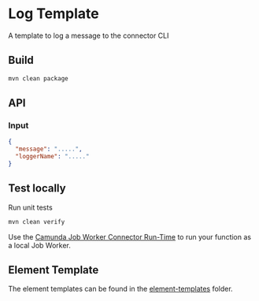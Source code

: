 # Log Template

A template to log a message to the connector CLI

## Build

```bash
mvn clean package
```

## API

### Input

```json
{
  "message": ".....",
  "loggerName": "....."
}
```

## Test locally

Run unit tests

```bash
mvn clean verify
```

Use the [Camunda Job Worker Connector Run-Time](https://github.com/camunda/connector-framework/tree/main/runtime-job-worker) to run your function as a local Job Worker.

## Element Template

The element templates can be found in the [element-templates](element-templates) folder.
